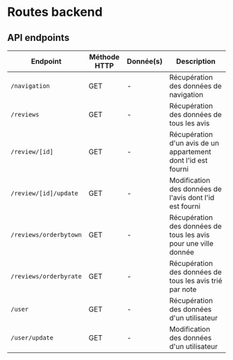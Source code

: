 # Routes backend

## API endpoints

| Endpoint | Méthode HTTP | Donnée(s) | Description |
|--|--|--|--|
| `/navigation` | GET | - | Récupération des données de navigation |
| `/reviews` | GET | - | Récupération des données de tous les avis |
| `/review/[id]` | GET | - | Récupération d'un avis de un appartement dont l'id est fourni |
| `/review/[id]/update` | GET | - | Modification des données de l'avis dont l'id est fourni |
| `/reviews/orderbytown` | GET | - | Récupération des données de tous les avis pour une ville donnée |
| `/reviews/orderbyrate` | GET | - | Récupération des données de tous les avis trié par note |
| `/user` | GET | - | Récupération des données d'un utilisateur |
| `/user/update` | GET | - | Modification des données d'un utilisateur |